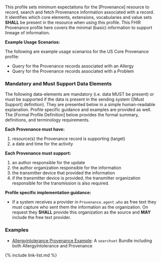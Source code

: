 This profile sets minimum expectations for the [Provenance] resource to record, search and fetch Provenance information associated with a record. It identifies which core elements, extensions, vocabularies and value sets **SHALL** be present in the resource when using this profile. This FHIR Provenance profile here covers the minimal (basic) information to support lineage of information.      

**Example Usage Scenarios:**

The following are example usage scenarios for the US Core Provenance profile:

-   Query for the Provenance records associated with an Allergy
-   Query for the Provenance records associated with a Problem


### Mandatory and Must Support Data Elements

The following data-elements are mandatory (i.e. data MUST be present) or must be supported if the data is present in the sending system ([Must Support] definition). They are presented below in a simple human-readable explanation.  Profile specific guidance and examples are provided as well.  The [Formal Profile Definition] below provides the  formal summary, definitions, and  terminology requirements.  

**Each Provenance must have:**

1.  resource(s) the Provenance record is supporting (target)
1.  a date and time for the activity


**Each Provenance must support:**

1.  an author responsible for the update
1.  the author organization responsible for the information
1.  the transmitter device that provided the information
1.  if the transmitter device is provided, the transmitter organization responsible for the transmission is also required.

**Profile specific implementation guidance:**

* If a system receives a provider in `Provenance.agent.who` as free text they must capture who sent them the information as the organization. On request they  **SHALL** provide this organization as the source and **MAY** include the free text provider.

### Examples

- [Allergyintolerance Provenance Example](Bundle-c887e62f-6166-419f-8268-b5ecd6c7b901.html):  A `searchset` Bundle including both AllergyIntolerance and Provenance

{% include link-list.md %}
